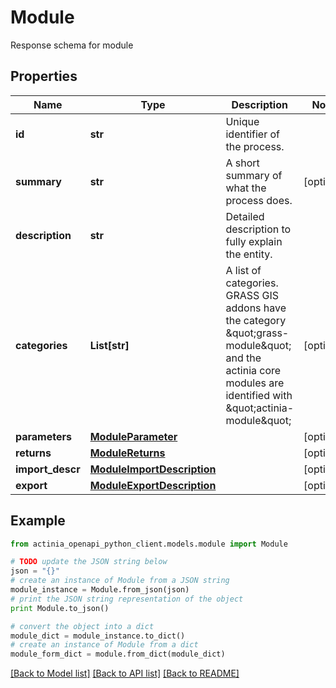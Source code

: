 # Module

Response schema for module

## Properties
Name | Type | Description | Notes
------------ | ------------- | ------------- | -------------
**id** | **str** | Unique identifier of the process.  | 
**summary** | **str** | A short summary of what the process does. | [optional] 
**description** | **str** | Detailed description to fully explain the entity. | 
**categories** | **List[str]** | A list of categories. GRASS GIS addons have the category \&quot;grass-module\&quot; and the actinia core modules are identified with \&quot;actinia-module\&quot; | [optional] 
**parameters** | [**ModuleParameter**](ModuleParameter.md) |  | [optional] 
**returns** | [**ModuleReturns**](ModuleReturns.md) |  | [optional] 
**import_descr** | [**ModuleImportDescription**](ModuleImportDescription.md) |  | [optional] 
**export** | [**ModuleExportDescription**](ModuleExportDescription.md) |  | [optional] 

## Example

```python
from actinia_openapi_python_client.models.module import Module

# TODO update the JSON string below
json = "{}"
# create an instance of Module from a JSON string
module_instance = Module.from_json(json)
# print the JSON string representation of the object
print Module.to_json()

# convert the object into a dict
module_dict = module_instance.to_dict()
# create an instance of Module from a dict
module_form_dict = module.from_dict(module_dict)
```
[[Back to Model list]](../README.md#documentation-for-models) [[Back to API list]](../README.md#documentation-for-api-endpoints) [[Back to README]](../README.md)


